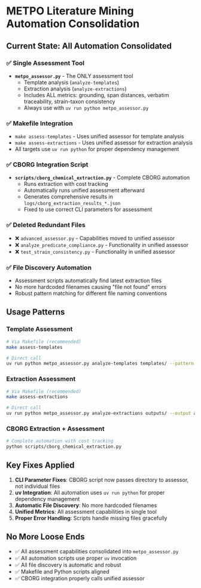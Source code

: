 # METPO Literature Mining Automation Consolidation

## Current State: All Automation Consolidated

### ✅ **Single Assessment Tool**
- **`metpo_assessor.py`** - The ONLY assessment tool
  - Template analysis (`analyze-templates`)
  - Extraction analysis (`analyze-extractions`) 
  - Includes ALL metrics: grounding, span distances, verbatim traceability, strain-taxon consistency
  - Always use with `uv run python metpo_assessor.py`

### ✅ **Makefile Integration**
- `make assess-templates` - Uses unified assessor for template analysis
- `make assess-extractions` - Uses unified assessor for extraction analysis
- All targets use `uv run python` for proper dependency management

### ✅ **CBORG Integration Script**
- **`scripts/cborg_chemical_extraction.py`** - Complete CBORG automation
  - Runs extraction with cost tracking
  - Automatically runs unified assessment afterward
  - Generates comprehensive results in `logs/cborg_extraction_results_*.json`
  - Fixed to use correct CLI parameters for assessment

### ✅ **Deleted Redundant Files**
- ❌ `advanced_assessor.py` - Capabilities moved to unified assessor
- ❌ `analyze_predicate_compliance.py` - Functionality in unified assessor  
- ❌ `test_strain_consistency.py` - Functionality in unified assessor

### ✅ **File Discovery Automation**
- Assessment scripts automatically find latest extraction files
- No more hardcoded filenames causing "file not found" errors
- Robust pattern matching for different file naming conventions

## Usage Patterns

### Template Assessment
```bash
# Via Makefile (recommended)
make assess-templates

# Direct call
uv run python metpo_assessor.py analyze-templates templates/ --pattern "*_base.yaml" --output assessments/template_analysis_$(date +%Y%m%d_%H%M%S).yaml
```

### Extraction Assessment  
```bash
# Via Makefile (recommended)
make assess-extractions

# Direct call  
uv run python metpo_assessor.py analyze-extractions outputs/ --output assessments/extraction_analysis_$(date +%Y%m%d_%H%M%S).yaml
```

### CBORG Extraction + Assessment
```bash
# Complete automation with cost tracking
python scripts/cborg_chemical_extraction.py
```

## Key Fixes Applied

1. **CLI Parameter Fixes**: CBORG script now passes directory to assessor, not individual files
2. **uv Integration**: All automation uses `uv run python` for proper dependency management  
3. **Automatic File Discovery**: No more hardcoded filenames
4. **Unified Metrics**: All assessment capabilities in single tool
5. **Proper Error Handling**: Scripts handle missing files gracefully

## No More Loose Ends

- ✅ All assessment capabilities consolidated into `metpo_assessor.py`
- ✅ All automation scripts use proper `uv` invocation
- ✅ All file discovery is automatic and robust
- ✅ Makefile and Python scripts aligned
- ✅ CBORG integration properly calls unified assessor